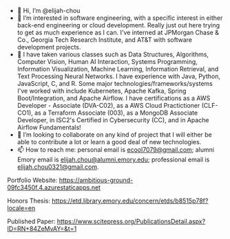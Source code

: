 - 👋 Hi, I’m @elijah-chou
- 👀 I’m interested in software engineering, with a specific interest in either back-end engineering or cloud development. Really just out here trying to get as much experience as I can. I've interned at JPMorgan Chase & Co., Georgia Tech Research Institute, and AT&T with software development projects.
- 🌱 I have taken various classes such as Data Structures, Algorithms, Computer Vision, Human AI Interaction, Systems Programming, Information Visualization, Machine Learning, Information Retrieval, and Text Processing Neural Networks. I have experience with Java, Python, JavaScript, C, and R. Some major technologies/frameworks/systems I've worked with include Kubernetes, Apache Kafka, Spring Boot/Integration, and Apache Airflow. I have certifications as a AWS Developer - Associate (DVA-C02), as a AWS Cloud Practictioner (CLF-CO1), as a Terraform Associate (003), as a MongoDB Associate Developer, in ISC2's Certified in Cybersecurity (CC), and in Apache Airflow Fundamentals!
- 💞️ I’m looking to collaborate on any kind of project that I will either be able to contribute a lot or learn a good deal of new technologies.
- 📫 How to reach me: personal email is ecool7079@gmail.com; alumni Emory email is elijah.chou@alumni.emory.edu; professional email is elijah.chou0321@gmail.com.

Portfolio Website: https://ambitious-ground-09fc3450f.4.azurestaticapps.net

Honors Thesis: https://etd.library.emory.edu/concern/etds/b8515p78f?locale=en

Published Paper: https://www.scitepress.org/PublicationsDetail.aspx?ID=RN+84ZeMvAY=&t=1
<!---
elijah-chou/elijah-chou is a ✨ special ✨ repository because its `README.md` (this file) appears on your GitHub profile.
You can click the Preview link to take a look at your changes.
--->
